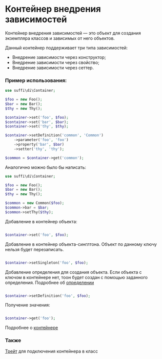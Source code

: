 Контейнер внедрения зависимостей
================================

Контейнер внедрения зависимостей — это объект для создания экземпляра классов и зависимых от него объектов.

Данный контейнер поддерживает три типа зависимостей:

* Внедрение зависимости через конструктор;
* Внедрение зависимости через свойство;
* Внедрение зависимости через сеттер.

### Пример использования:

```php
use suffi\di\Container;

$foo = new Foo();
$bar = new Bar();
$thy = new Thy();

$container->set('foo', $foo);
$container->set('bar', $bar);
$container->set('thy', $thy);

$container->setDefinition('common', 'Common')
    ->parameter('foo', 'foo')
    ->property('bar', $bar)
    ->setter('thy', 'thy');

$common = $container->get('common');
```

Аналогично можно было бы написать:

```php
use suffi\di\Container;

$foo = new Foo();
$bar = new Bar();
$thy = new Thy();

$common = new Common($foo);
$common->bar = $bar;
$common->setThy($thy);

```

Добавление в контейнер объекта:
```php

$container->set('foo', $foo);

```

Добавление в контейнер объекта-синглтона. Объект по данному ключу нельзя будет перезаписать.
```php

$container->setSingleton('foo', $foo);

```

Добавление определения для создания объекта. Если объекта с ключом в контейнере нет, тоон будет создан с помощью заданного определения. Подробнее об [определении](docs/ru/definition.md)
```php

$container->setDefinition('foo', $foo);

```

Получение значения:
```php

$container->get('foo');

```

Подробнее о [контейнере](docs/ru/container.md)

### Также

[Трейт](docs/ru/containerTrait.md) для подключения контейнера в класс